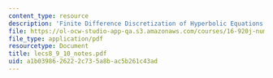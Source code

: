 ```yaml
---
content_type: resource
description: 'Finite Difference Discretization of Hyperbolic Equations: Linear Problems'
file: https://ol-ocw-studio-app-qa.s3.amazonaws.com/courses/16-920j-numerical-methods-for-partial-differential-equations-sma-5212-spring-2003/a1b0398626222c735a8bac5b261c43ad_lecs8_9_10_notes.pdf
file_type: application/pdf
resourcetype: Document
title: lecs8_9_10_notes.pdf
uid: a1b03986-2622-2c73-5a8b-ac5b261c43ad
---
```

